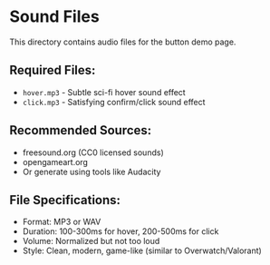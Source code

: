 # Sound Files

This directory contains audio files for the button demo page.

## Required Files:
- `hover.mp3` - Subtle sci-fi hover sound effect
- `click.mp3` - Satisfying confirm/click sound effect

## Recommended Sources:
- freesound.org (CC0 licensed sounds)
- opengameart.org
- Or generate using tools like Audacity

## File Specifications:
- Format: MP3 or WAV
- Duration: 100-300ms for hover, 200-500ms for click
- Volume: Normalized but not too loud
- Style: Clean, modern, game-like (similar to Overwatch/Valorant)
